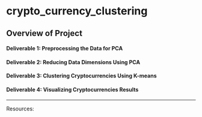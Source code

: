 # crypto_currency_clustering
Overview of Project
---

#### Deliverable 1: Preprocessing the Data for PCA
#### Deliverable 2: Reducing Data Dimensions Using PCA
#### Deliverable 3: Clustering Cryptocurrencies Using K-means
#### Deliverable 4: Visualizing Cryptocurrencies Results

---
Resources:
